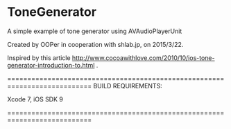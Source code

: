 # ToneGenerator
A simple example of tone generator using AVAudioPlayerUnit

Created by OOPer in cooperation with shlab.jp, on 2015/3/22.

Inspired by this article
 <http://www.cocoawithlove.com/2010/10/ios-tone-generator-introduction-to.html>
.

===========================================================================
BUILD REQUIREMENTS:

Xcode 7, iOS SDK 9

===========================================================================
